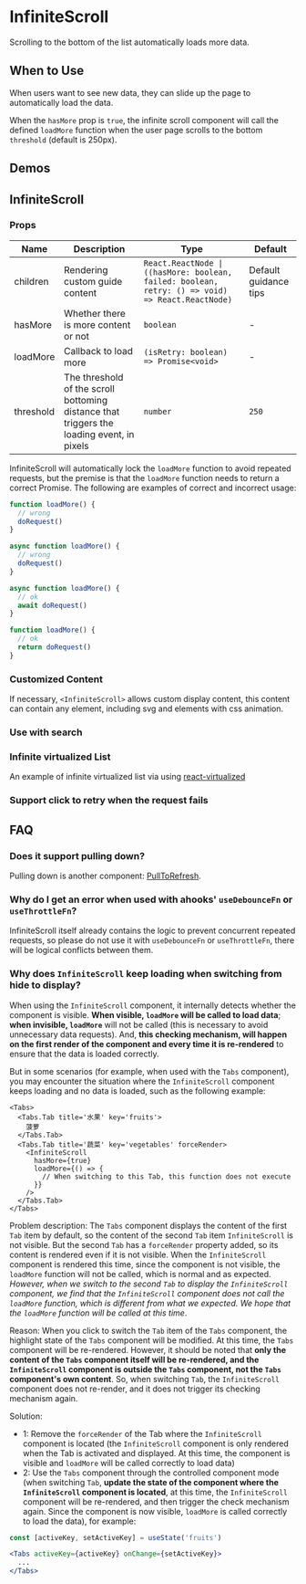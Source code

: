 # InfiniteScroll

Scrolling to the bottom of the list automatically loads more data.

## When to Use

When users want to see new data, they can slide up the page to automatically load the data.

When the `hasMore` prop is `true`, the infinite scroll component will call the defined `loadMore` function when the user page scrolls to the bottom `threshold` (default is 250px).

## Demos

<code src="./demos/demo1.tsx"></code>

## InfiniteScroll

### Props

| Name | Description | Type | Default |
| --- | --- | --- | --- |
| children | Rendering custom guide content | `React.ReactNode \| ((hasMore: boolean, failed: boolean, retry: () => void) => React.ReactNode)` | Default guidance tips |
| hasMore | Whether there is more content or not | `boolean` | - |
| loadMore | Callback to load more | `(isRetry: boolean) => Promise<void>` | - |
| threshold | The threshold of the scroll bottoming distance that triggers the loading event, in pixels | `number` | `250` |

InfiniteScroll will automatically lock the `loadMore` function to avoid repeated requests, but the premise is that the `loadMore` function needs to return a correct Promise. The following are examples of correct and incorrect usage:

```js
function loadMore() {
  // wrong
  doRequest()
}

async function loadMore() {
  // wrong
  doRequest()
}

async function loadMore() {
  // ok
  await doRequest()
}

function loadMore() {
  // ok
  return doRequest()
}
```

### Customized Content

If necessary, `<InfiniteScroll>` allows custom display content, this content can contain any element, including svg and elements with css animation.

<code src="./demos/demo2.tsx"></code>

### Use with search

<code src="./demos/demo3.tsx"></code>

### Infinite virtualized List

An example of infinite virtualized list via using [react-virtualized](https://github.com/bvaughn/react-virtualized)

<code src="./demos/demo4.tsx"></code>

### Support click to retry when the request fails

<code src="./demos/demo5.tsx"></code>

## FAQ

### Does it support pulling down?

Pulling down is another component: [PullToRefresh](/components/pull-to-refresh).

### Why do I get an error when used with ahooks' `useDebounceFn` or `useThrottleFn`?

InfiniteScroll itself already contains the logic to prevent concurrent repeated requests, so please do not use it with `useDebounceFn` or `useThrottleFn`, there will be logical conflicts between them.

### Why does `InfiniteScroll` keep loading when switching from hide to display?

When using the `InfiniteScroll` component, it internally detects whether the component is visible. **When visible, `loadMore` will be called to load data**; **when invisible, `loadMore`** will not be called (this is necessary to avoid unnecessary data requests). And, **this checking mechanism, will happen on the first render of the component and every time it is re-rendered** to ensure that the data is loaded correctly.

But in some scenarios (for example, when used with the `Tabs` component), you may encounter the situation where the `InfiniteScroll` component keeps loading and no data is loaded, such as the following example:

```tsx
<Tabs>
  <Tabs.Tab title='水果' key='fruits'>
    菠萝
  </Tabs.Tab>
  <Tabs.Tab title='蔬菜' key='vegetables' forceRender>
    <InfiniteScroll
      hasMore={true}
      loadMore={() => {
        // When switching to this Tab, this function does not execute
      }}
    />
  </Tabs.Tab>
</Tabs>
```

Problem description: The `Tabs` component displays the content of the first `Tab` item by default, so the content of the second `Tab` item `InfiniteScroll` is not visible. But the second `Tab` has a `forceRender` property added, so its content is rendered even if it is not visible. When the `InfiniteScroll` component is rendered this time, since the component is not visible, the `loadMore` function will not be called, which is normal and as expected. _However, when we switch to the second `Tab` to display the `InfiniteScroll` component, we find that the `InfiniteScroll` component does not call the `loadMore` function, which is different from what we expected. We hope that the `loadMore` function will be called at this time_.

Reason: When you click to switch the `Tab` item of the `Tabs` component, the highlight state of the `Tabs` component will be modified. At this time, the `Tabs` component will be re-rendered. However, it should be noted that **only the content of the `Tabs` component itself will be re-rendered, and the `InfiniteScroll` component is outside the `Tabs` component, not the `Tabs` component's own content**. So, when switching `Tab`, the `InfiniteScroll` component does not re-render, and it does not trigger its checking mechanism again.

Solution:

- 1: Remove the `forceRender` of the Tab where the `InfiniteScroll` component is located (the `InfiniteScroll` component is only rendered when the Tab is activated and displayed. At this time, the component is visible and `loadMore` will be called correctly to load data)
- 2: Use the `Tabs` component through the controlled component mode (when switching `Tab`, **update the state of the component where the `InfiniteScroll` component is located**, at this time, the `InfiniteScroll` component will be re-rendered, and then trigger the check mechanism again. Since the component is now visible, `loadMore` is called correctly to load the data), for example:

```jsx
const [activeKey, setActiveKey] = useState('fruits')

<Tabs activeKey={activeKey} onChange={setActiveKey}>
  ...
</Tabs>
```
